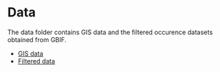 # Data
The data folder contains GIS data and the filtered occurence datasets obtained from GBIF. 

- [GIS data](/GIS)
- [Filtered data](/filtered)

